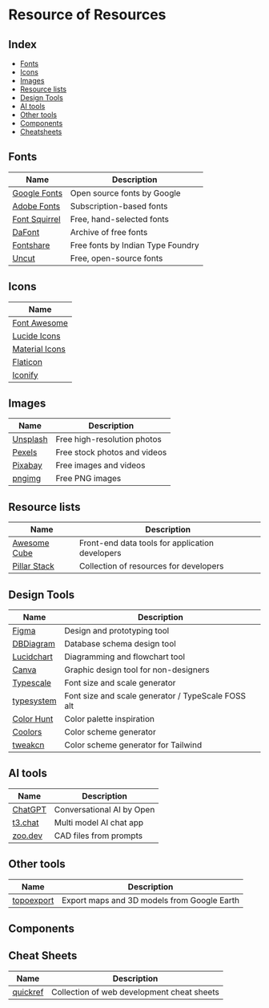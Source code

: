 # Resource of Resources

## Index

- [Fonts](#fonts)
- [Icons](#icons)
- [Images](#images)
- [Resource lists](#resource-lists)
- [Design Tools](#design-tools)
- [AI tools](#ai-tools)
- [Other tools](#other-tools)
- [Components](#components)
- [Cheatsheets](#cheat-sheets)

## Fonts

| Name                                           | Description                       |
| ---------------------------------------------- | --------------------------------- |
| [Google Fonts](https://fonts.google.com/)      | Open source fonts by Google       |
| [Adobe Fonts](https://fonts.adobe.com/)        | Subscription-based fonts          |
| [Font Squirrel](https://www.fontsquirrel.com/) | Free, hand-selected fonts         |
| [DaFont](https://www.dafont.com/)              | Archive of free fonts             |
| [Fontshare](https://www.fontshare.com/)        | Free fonts by Indian Type Foundry |
| [Uncut](https://uncut.wtf)                     | Free, open-source fonts           |

## Icons

| Name                                             |
| ------------------------------------------------ |
| [Font Awesome](https://fontawesome.com/)         |
| [Lucide Icons](https://lucide.dev/)              |
| [Material Icons](https://fonts.google.com/icons) |
| [Flaticon](https://www.flaticon.com/)            |
| [Iconify](https://iconify.design/)               |

## Images

| Name                              | Description                  |
| --------------------------------- | ---------------------------- |
| [Unsplash](https://unsplash.com/) | Free high-resolution photos  |
| [Pexels](https://www.pexels.com/) | Free stock photos and videos |
| [Pixabay](https://pixabay.com/)   | Free images and videos       |
| [pngimg](https://pngimg.com/)     | Free PNG images              |

## Resource lists

| Name                                                   | Description                                     |
| ------------------------------------------------------ | ----------------------------------------------- |
| [Awesome Cube](https://awesome.cube.dev/?tools=charts) | Front-end data tools for application developers |
| [Pillar Stack](https://pillarstack.com/)               | Collection of resources for developers          |

## Design Tools

| Name                                         | Description                                        |
| -------------------------------------------- | -------------------------------------------------- |
| [Figma](https://www.figma.com/)              | Design and prototyping tool                        |
| [DBDiagram](https://dbdiagram.io/)           | Database schema design tool                        |
| [Lucidchart](https://www.lucidchart.com/)    | Diagramming and flowchart tool                     |
| [Canva](https://www.canva.com/)              | Graphic design tool for non-designers              |
| [Typescale](https://www.typescale.app/)      | Font size and scale generator                      |
| [typesystem](https://typesystem.kriti.blog/) | Font size and scale generator / TypeScale FOSS alt |
| [Color Hunt](https://colorhunt.co/)          | Color palette inspiration                          |
| [Coolors](https://coolors.co/)               | Color scheme generator                             |
| [tweakcn](https://tweakcn.com/)              | Color scheme generator for Tailwind                |

## AI tools

| Name                                | Description               |
| ----------------------------------- | ------------------------- |
| [ChatGPT](https://chat.openai.com/) | Conversational AI by Open |
| [t3.chat](https://t3.chat/)         | Multi model AI chat app   |
| [zoo.dev](https://zoo.dev/)         | CAD files from prompts    |

## Other tools

| Name                                  | Description                                 |
| ------------------------------------- | ------------------------------------------- |
| [topoexport](https://topoexport.com/) | Export maps and 3D models from Google Earth |

## Components

## Cheat Sheets

| Name                             | Description                                |
| -------------------------------- | ------------------------------------------ |
| [quickref](https://quickref.me/) | Collection of web development cheat sheets |
